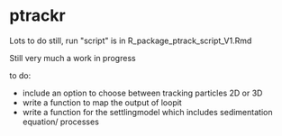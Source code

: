 # ptrackr

Lots to do still, run "script" is in R_package_ptrack_script_V1.Rmd

Still very much a work in progress 

to do: 
 - include an option to choose between tracking particles 2D or 3D
 - write a function to map the output of loopit
 - write a function for the settlingmodel which includes sedimentation equation/ processes

